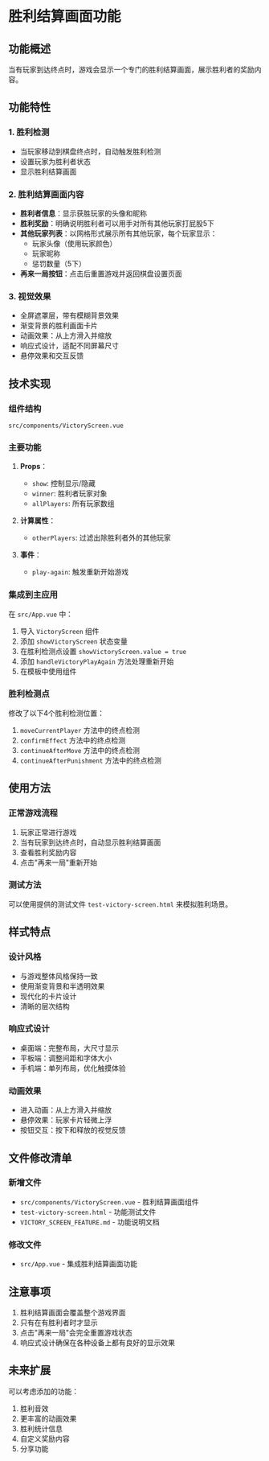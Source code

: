# 胜利结算画面功能

## 功能概述

当有玩家到达终点时，游戏会显示一个专门的胜利结算画面，展示胜利者的奖励内容。

## 功能特性

### 1. 胜利检测

- 当玩家移动到棋盘终点时，自动触发胜利检测
- 设置玩家为胜利者状态
- 显示胜利结算画面

### 2. 胜利结算画面内容

- **胜利者信息**：显示获胜玩家的头像和昵称
- **胜利奖励**：明确说明胜利者可以用手对所有其他玩家打屁股5下
- **其他玩家列表**：以网格形式展示所有其他玩家，每个玩家显示：
  - 玩家头像（使用玩家颜色）
  - 玩家昵称
  - 惩罚数量（5下）
- **再来一局按钮**：点击后重置游戏并返回棋盘设置页面

### 3. 视觉效果

- 全屏遮罩层，带有模糊背景效果
- 渐变背景的胜利画面卡片
- 动画效果：从上方滑入并缩放
- 响应式设计，适配不同屏幕尺寸
- 悬停效果和交互反馈

## 技术实现

### 组件结构

```
src/components/VictoryScreen.vue
```

### 主要功能

1. **Props**：
   - `show`: 控制显示/隐藏
   - `winner`: 胜利者玩家对象
   - `allPlayers`: 所有玩家数组

2. **计算属性**：
   - `otherPlayers`: 过滤出除胜利者外的其他玩家

3. **事件**：
   - `play-again`: 触发重新开始游戏

### 集成到主应用

在 `src/App.vue` 中：

1. 导入 `VictoryScreen` 组件
2. 添加 `showVictoryScreen` 状态变量
3. 在胜利检测点设置 `showVictoryScreen.value = true`
4. 添加 `handleVictoryPlayAgain` 方法处理重新开始
5. 在模板中使用组件

### 胜利检测点

修改了以下4个胜利检测位置：

1. `moveCurrentPlayer` 方法中的终点检测
2. `confirmEffect` 方法中的终点检测
3. `continueAfterMove` 方法中的终点检测
4. `continueAfterPunishment` 方法中的终点检测

## 使用方法

### 正常游戏流程

1. 玩家正常进行游戏
2. 当有玩家到达终点时，自动显示胜利结算画面
3. 查看胜利奖励内容
4. 点击"再来一局"重新开始

### 测试方法

可以使用提供的测试文件 `test-victory-screen.html` 来模拟胜利场景。

## 样式特点

### 设计风格

- 与游戏整体风格保持一致
- 使用渐变背景和半透明效果
- 现代化的卡片设计
- 清晰的层次结构

### 响应式设计

- 桌面端：完整布局，大尺寸显示
- 平板端：调整间距和字体大小
- 手机端：单列布局，优化触摸体验

### 动画效果

- 进入动画：从上方滑入并缩放
- 悬停效果：玩家卡片轻微上浮
- 按钮交互：按下和释放的视觉反馈

## 文件修改清单

### 新增文件

- `src/components/VictoryScreen.vue` - 胜利结算画面组件
- `test-victory-screen.html` - 功能测试文件
- `VICTORY_SCREEN_FEATURE.md` - 功能说明文档

### 修改文件

- `src/App.vue` - 集成胜利结算画面功能

## 注意事项

1. 胜利结算画面会覆盖整个游戏界面
2. 只有在有胜利者时才显示
3. 点击"再来一局"会完全重置游戏状态
4. 响应式设计确保在各种设备上都有良好的显示效果

## 未来扩展

可以考虑添加的功能：

1. 胜利音效
2. 更丰富的动画效果
3. 胜利统计信息
4. 自定义奖励内容
5. 分享功能
